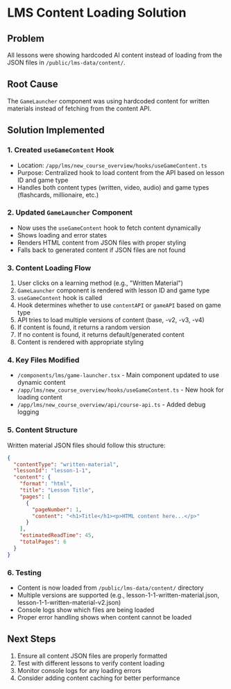 # LMS Content Loading Solution

## Problem
All lessons were showing hardcoded AI content instead of loading from the JSON files in `/public/lms-data/content/`.

## Root Cause
The `GameLauncher` component was using hardcoded content for written materials instead of fetching from the content API.

## Solution Implemented

### 1. Created `useGameContent` Hook
- Location: `/app/lms/new_course_overview/hooks/useGameContent.ts`
- Purpose: Centralized hook to load content from the API based on lesson ID and game type
- Handles both content types (written, video, audio) and game types (flashcards, millionaire, etc.)

### 2. Updated `GameLauncher` Component
- Now uses the `useGameContent` hook to fetch content dynamically
- Shows loading and error states
- Renders HTML content from JSON files with proper styling
- Falls back to generated content if JSON files are not found

### 3. Content Loading Flow
1. User clicks on a learning method (e.g., "Written Material")
2. `GameLauncher` component is rendered with lesson ID and game type
3. `useGameContent` hook is called
4. Hook determines whether to use `contentAPI` or `gameAPI` based on game type
5. API tries to load multiple versions of content (base, -v2, -v3, -v4)
6. If content is found, it returns a random version
7. If no content is found, it returns default/generated content
8. Content is rendered with appropriate styling

### 4. Key Files Modified
- `/components/lms/game-launcher.tsx` - Main component updated to use dynamic content
- `/app/lms/new_course_overview/hooks/useGameContent.ts` - New hook for loading content
- `/app/lms/new_course_overview/api/course-api.ts` - Added debug logging

### 5. Content Structure
Written material JSON files should follow this structure:
```json
{
  "contentType": "written-material",
  "lessonId": "lesson-1-1",
  "content": {
    "format": "html",
    "title": "Lesson Title",
    "pages": [
      {
        "pageNumber": 1,
        "content": "<h1>Title</h1><p>HTML content here...</p>"
      }
    ],
    "estimatedReadTime": 45,
    "totalPages": 6
  }
}
```

### 6. Testing
- Content is now loaded from `/public/lms-data/content/` directory
- Multiple versions are supported (e.g., lesson-1-1-written-material.json, lesson-1-1-written-material-v2.json)
- Console logs show which files are being loaded
- Proper error handling shows when content cannot be loaded

## Next Steps
1. Ensure all content JSON files are properly formatted
2. Test with different lessons to verify content loading
3. Monitor console logs for any loading errors
4. Consider adding content caching for better performance